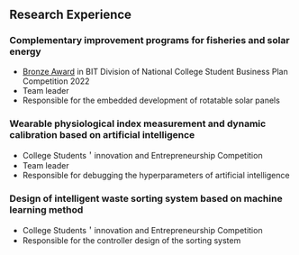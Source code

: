 ## Research Experience
###  Complementary improvement programs for fisheries and solar energy
- [Bronze Award](/assets/supporting_files/Tiaozhanbei.pdf) in BIT Division of National College Student Business Plan Competition 2022
- Team leader
- Responsible for the embedded development of rotatable solar panels


### Wearable physiological index measurement and dynamic calibration based on artificial intelligence 
- College Students＇innovation and Entrepreneurship Competition
- Team leader
- Responsible for debugging the hyperparameters of artificial intelligence


### Design of intelligent waste sorting system based on machine learning method
- College Students＇innovation and Entrepreneurship Competition
- Responsible for the controller design of the sorting system


